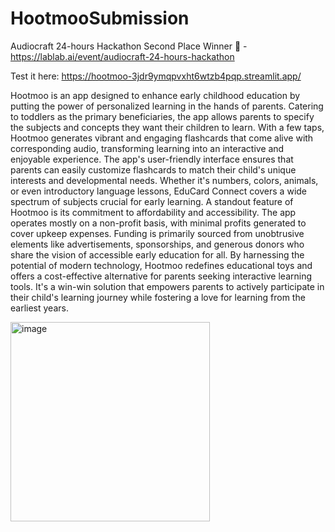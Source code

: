 # HootmooSubmission

Audiocraft 24-hours Hackathon Second Place Winner 🥈 - https://lablab.ai/event/audiocraft-24-hours-hackathon

Test it here: https://hootmoo-3jdr9ymqpvxht6wtzb4pqp.streamlit.app/

Hootmoo is an app designed to enhance early childhood education by putting the power of personalized learning in the hands of parents. 
Catering to toddlers as the primary beneficiaries, the app allows parents to specify the subjects and concepts they want their children to learn. 
With a few taps, Hootmoo generates vibrant and engaging flashcards that come alive with corresponding audio, transforming learning into an interactive and enjoyable experience. 
The app's user-friendly interface ensures that parents can easily customize flashcards to match their child's unique interests and developmental needs. 
Whether it's numbers, colors, animals, or even introductory language lessons, EduCard Connect covers a wide spectrum of subjects crucial for early learning. 
A standout feature of Hootmoo is its commitment to affordability and accessibility. 
The app operates mostly on a non-profit basis, with minimal profits generated to cover upkeep expenses. 
Funding is primarily sourced from unobtrusive elements like advertisements, sponsorships, and generous donors who share the vision of accessible early education for all. 
By harnessing the potential of modern technology, Hootmoo redefines educational toys and offers a cost-effective alternative for parents seeking interactive learning tools. 
It's a win-win solution that empowers parents to actively participate in their child's learning journey while fostering a love for learning from the earliest years.

<img width="319" alt="image" src="https://github.com/AntonVarsh/HootmooSubmission/assets/129674945/56d71094-dfcd-45aa-90c0-6fba7079c2a9">
